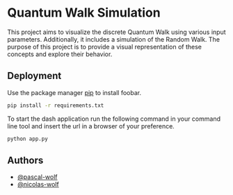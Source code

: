 
# Quantum Walk Simulation

This project aims to visualize the discrete Quantum Walk using various input parameters. Additionally, it includes a simulation of the Random Walk. The purpose of this project is to provide a visual representation of these concepts and explore their behavior.


## Deployment

Use the package manager [pip](https://pip.pypa.io/en/stable/) to install foobar.

```bash
pip install -r requirements.txt
```

To start the dash application run the following command in your command line tool and insert the url in a browser of your preference.

```bash
python app.py
```


## Authors

- [@pascal-wolf](https://github.com/pascal-wolf)
- [@nicolas-wolf](https://github.com/nicolas-wolf)

